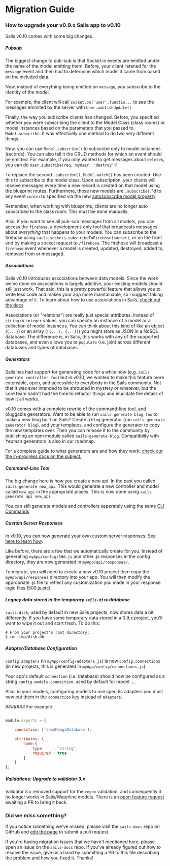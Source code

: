 # Migration Guide
### How to upgrade your v0.9.x Sails app to v0.10

Sails v0.10 comes with some big changes.

##### Pubsub

The biggest change to pub-sub is that Socket.io events are emitted under the name of the model emitting them.  Before, your client listened for the `message` event and then had to determine which model it came from based on the included data.

Now, instead of everything being emitted on `message`, you subscribe to the identity of the model. 

For example, the client will call `socket.on('user',functio...` to see the messages emmited by the server with `User.publishUpdate()`

Finally, the way you subscribe clients has changed.  Before, you specified whether you were subscribing the client to  the Model Class (class rooms) or model instances based on the parameters that you passed to `Model.subscribe`.  It was effectively one method to do two very different things.

Now, you can use `Model.subscribe()` to subscribe only to model instances (records).  You can also tell it the CRUD methods for which an event should be emitted.  For example, if you only wanted to get messages about `delete`s, you can do `User.subscribe(req, myUser, 'destroy')`!

To replace the second `.subscribe()`, `Model.watch()` has been created.  Use this to subscribe to the model class.  Upon subscription, your clients will receive messages every time a new record is created on that model using the blueprint routes.  Furthermore, those new models are `.subscribe()`'d to any event `context`s specified via the new [autosubscribe model property](./#!documentation/reference/ModelProperties).

Remember, when working with blueprints, clients are no longer auto subscribed to the class room.  This must be done manually.

Also, if you want to see all pub-sub messages from all models, you can access the `firehose`, a development-only tool that broadcasts messages about *everything* that happens to your models.  You can subscribe to the firehose using `sails.sockets.subscribeToFirehose(socket)`, or on the front end by making a socket request to `/firehose`.  The firehose will broadcast a `firehose` event whenever a model is created, updated, destroyed, added to, removed from or messaged.



##### Associations

Sails v0.10 introduces associations between data models.  Since the work we've done on associations is largely additive, your existing models should still just work.  That said, this is a pretty powerful feature that allows you to write less code and makes your app more maintainable, so I suggest taking advantage of it.  To learn about how to use associations in Sails, [check out the docs](./#!documentation/reference/ModelAssociations).

Associations (or "relations") are really just special attributes.  Instead of `string` or `integer` values, you can specify an instance of a model or a collection of model instances.  You can think about this kind of like an object (`{...}`) or an array (`[{...}, {...}]`) you might store as JSON in a NoSQL database.  The difference is, in Sails, this works with any of the supported databases, and even allows you to `populate` (i.e. join) across different databases and types of databases.




##### Generators


Sails has had support for generating code for a while now (e.g. `sails generate controller foo`) but in v0.10, we wanted to make this feature more extensible, open, and accessible to everybody in the Sails community.  Not that it was ever intended to be shrouded in mystery or whatever, but the core team hadn't had the time to refactor things and elucidate the details of how it all works.

v0.10 comes with a complete rewrite of the command-line tool, and pluggable generators.  Want to be able to run `sails generate blog foo` to make a new blog built on Sails?  Create a `blog` generator (run `sails generate generator blog`), add your templates, and configure the generator to copy the new templates over.  Then you can release it to the community by publishing an npm module called `sails-generate-blog`.  Compatibility with Yeoman generators is also in our roadmap.


For a complete guide to what generators are and how they work, [check out the in-progress docs on the subject.](https://github.com/balderdashy/sails-docs/blob/master/Guide:%20Using%20Generators.md)




##### Command-Line Tool

The big change here is how you create a new api.  In the past you called `sails generate new_api`.  This would generate a new controller and model called `new_api` in the appropriate places.  This is now done using `sails generate api new_api`

You can still generate models and controllers seperately using the same [CLI Commands](./#!documentation/reference/CommandLine/)

##### Custom Server Responses

In v0.10, you can now generate your own custom server responses.  [See here to learn how](https://github.com/uncletammy/sails-generate-serverResponse).

Like before, there are a few that we automatically create for you.  Instead of generating `myApp/config/500.js` and other .js responses in the config directory, they are now generated in `myApp/api/responses/`.

To migrate, you will need to create a new v0.10 project then copy the `myApp/api/responses` directory into your app.  You will then modify the appropriate .js file to reflect any customization you made in your response logic files (500.js,etc).


##### Legacy data stored in the temporary `sails-disk` database

`sails-disk`, used by default in new Sails projects, now stores data a bit differently.  If you have some temporary data stored in a 0.9.x project, you'll want to wipe it out and start fresh.  To do this:

```
# From your project's root directory:
$ rm .tmp/disk.db
```


##### Adapter/Database Configuration

`config.adapters` (in `myApp/config/adapters.js`) is now `config.connections` (in new projects, this is generated in `myApp/config/connections.js`).

Your app's default `connection` (i.e. database) should now be configured as a string `config.models.connection`. used by default for model
....

Also, in your models,  configuring models to use specific adapters you must now put them in the `connection` key instead of `adapters`.

####### For example
```javascript

module.exports = {

	connection: ['someMongoDatabase'],

	attributes: {
		name:{
			type     : 'string',
			required : true
		}
	}
};

```



##### Validations: Upgrade to validator 3.x

Validator 3.x removed support for the `regex` validation, and consequently it no longer works in Sails/Waterline models.  There is an [open feature request](https://github.com/balderdashy/anchor/issues/41) awaiting a PR to bring it back.


### Did we miss something?

If you notice something we've missed, please visit the `sails-docs` repo on GitHub and [edit the page](https://github.com/balderdashy/sails-docs/blob/master/Migration-Guide.md) to submit a pull request.

If you're having migration issues that we havn't mentioned here, please open an issue on the `sails-docs` repo.  If you've already figured out how to resolve the issue, give us a hand by submitting a PR to this file describing the problem and how you fixed it. Thanks!

